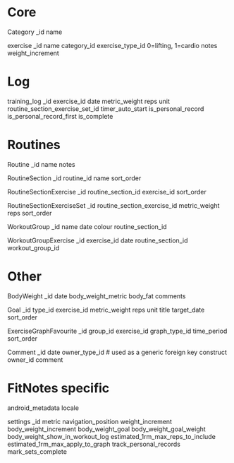 # Core

Category
    _id
    name

exercise
    _id
    name
    category_id
    exercise_type_id        0=lifting, 1=cardio
    notes
    weight_increment

# Log

training_log
    _id
    exercise_id
    date
    metric_weight
    reps
    unit
    routine_section_exercise_set_id
    timer_auto_start
    is_personal_record
    is_personal_record_first
    is_complete

# Routines

Routine
    _id
    name
    notes

RoutineSection
    _id
    routine_id
    name
    sort_order

RoutineSectionExercise
    _id
    routine_section_id
    exercise_id
    sort_order

RoutineSectionExerciseSet
    _id
    routine_section_exercise_id
    metric_weight
    reps
    sort_order

WorkoutGroup
    _id
    name
    date
    colour
    routine_section_id

WorkoutGroupExercise
    _id
    exercise_id
    date
    routine_section_id
    workout_group_id

# Other

BodyWeight
    _id
    date
    body_weight_metric
    body_fat
    comments

Goal
   _id
   type_id
   exercise_id
   metric_weight
   reps
   unit
   title
   target_date
   sort_order

ExerciseGraphFavourite
    _id
    group_id
    exercise_id
    graph_type_id
    time_period
    sort_order

Comment
    _id
    date
    owner_type_id       # used as a generic foreign key construct
    owner_id
    comment

# FitNotes specific

android_metadata
    locale

settings
    _id
    metric
    navigation_position
    weight_increment
    body_weight_increment
    body_weight_goal
    body_weight_goal_weight
    body_weight_show_in_workout_log
    estimated_1rm_max_reps_to_include
    estimated_1rm_max_apply_to_graph
    track_personal_records
    mark_sets_complete
